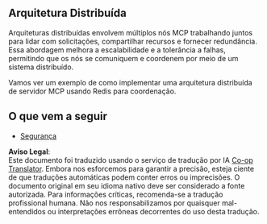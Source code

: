 <!--
CO_OP_TRANSLATOR_METADATA:
{
  "original_hash": "9730a53698bf9df8166d0080a8d5b61f",
  "translation_date": "2025-06-02T19:54:04+00:00",
  "source_file": "05-AdvancedTopics/mcp-scaling/README.md",
  "language_code": "pt"
}
-->
## Arquitetura Distribuída

Arquiteturas distribuídas envolvem múltiplos nós MCP trabalhando juntos para lidar com solicitações, compartilhar recursos e fornecer redundância. Essa abordagem melhora a escalabilidade e a tolerância a falhas, permitindo que os nós se comuniquem e coordenem por meio de um sistema distribuído.

Vamos ver um exemplo de como implementar uma arquitetura distribuída de servidor MCP usando Redis para coordenação.

## O que vem a seguir

- [Segurança](../mcp-security/README.md)

**Aviso Legal**:  
Este documento foi traduzido usando o serviço de tradução por IA [Co-op Translator](https://github.com/Azure/co-op-translator). Embora nos esforcemos para garantir a precisão, esteja ciente de que traduções automáticas podem conter erros ou imprecisões. O documento original em seu idioma nativo deve ser considerado a fonte autorizada. Para informações críticas, recomenda-se a tradução profissional humana. Não nos responsabilizamos por quaisquer mal-entendidos ou interpretações errôneas decorrentes do uso desta tradução.